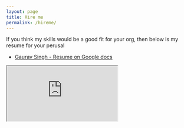 ```yaml
---
layout: page
title: Hire me
permalink: /hireme/
---
```


If you think my skills would be a good fit for your org, then below is my resume for your perusal

- [Gaurav Singh - Resume on Google docs](https://docs.google.com/document/d/e/2PACX-1vSmBlWRENkH4cHi_6Ma9QyAI2sMSwtjsmWRqHEPZHLpqUlJyg27400y95ASmq2KLTvsIUCHbvMQXGp7/pub)

<!-- Resume google doc embed -->
<div id="Iframe-Liason-Sheet" class="iframe-border center-block-horiz">
 <div class="responsive-wrapper responsive-wrapper-wxh-550x2000">
   <iframe src="https://docs.google.com/document/d/e/2PACX-1vSmBlWRENkH4cHi_6Ma9QyAI2sMSwtjsmWRqHEPZHLpqUlJyg27400y95ASmq2KLTvsIUCHbvMQXGp7/pub?embedded=true"> 
     <p style="font-size: 110%;"><em><strong>ERROR: </strong>An iframe should be displayed here but your browser version does not support iframes.</em> Please update your browser to its most recent version and try again.</p>
   </iframe>
 </div>
</div>
